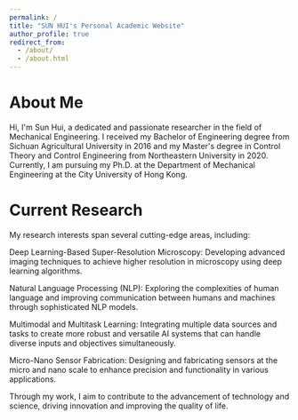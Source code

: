 ```yaml
---
permalink: /
title: "SUN HUI's Personal Academic Website"
author_profile: true
redirect_from: 
  - /about/
  - /about.html
---
```


About Me
======
Hi, I'm Sun Hui, a dedicated and passionate researcher in the field of Mechanical Engineering. I received my Bachelor of Engineering degree from Sichuan Agricultural University in 2016 and my Master's degree in Control Theory and Control Engineering from Northeastern University in 2020. Currently, I am pursuing my Ph.D. at the Department of Mechanical Engineering at the City University of Hong Kong.

Current Research
======
My research interests span several cutting-edge areas, including:

Deep Learning-Based Super-Resolution Microscopy: Developing advanced imaging techniques to achieve higher resolution in microscopy using deep learning algorithms.

Natural Language Processing (NLP): Exploring the complexities of human language and improving communication between humans and machines through sophisticated NLP models.

Multimodal and Multitask Learning: Integrating multiple data sources and tasks to create more robust and versatile AI systems that can handle diverse inputs and objectives simultaneously.

Micro-Nano Sensor Fabrication: Designing and fabricating sensors at the micro and nano scale to enhance precision and functionality in various applications.

Through my work, I aim to contribute to the advancement of technology and science, driving innovation and improving the quality of life.
